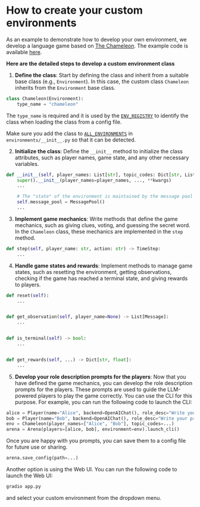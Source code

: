 # How to create your custom environments

As an example to demonstrate how to develop your own environment, we develop a language
game based on [The Chameleon](https://bigpotato.co.uk/blogs/blog/how-to-play-the-chameleon-instructions).
The example code is available [here](../../chatarena/environments/chameleon.py).

**Here are the detailed steps to develop a custom environment class**

1. **Define the class**: Start by defining the class and inherit from a suitable base class (e.g., `Environment`). In
   this case, the custom class `Chameleon` inherits from the `Environment` base class.

```python
class Chameleon(Environment):
    type_name = "chameleon"
```

The `type_name` is required and it is used by the [`ENV_REGISTRY`](chatarena/environments/__init__.py#L13) to identify
the class when loading the class
from a config file.

Make sure you add the class to [`ALL_ENVIRONMENTS`](chatarena/environments/__init__.py#L17)
in `environments/__init__.py` so that it can be detected.

2. **Initialize the class**: Define the `__init__` method to initialize the class attributes, such as player names, game
   state, and any other necessary variables.

```python
def __init__(self, player_names: List[str], topic_codes: Dict[str, List[str]] = None, **kwargs):
    super().__init__(player_names=player_names, ..., **kwargs)
    ...

    # The "state" of the environment is maintained by the message pool
    self.message_pool = MessagePool()
    ...
```

3. **Implement game mechanics**: Write methods that define the game mechanics, such as giving clues, voting, and
   guessing the secret word. In the `Chameleon` class, these mechanics are implemented in the `step` method.

```python
def step(self, player_name: str, action: str) -> TimeStep:
    ...
```

4. **Handle game states and rewards**: Implement methods to manage game states, such as resetting the environment,
   getting
   observations, checking if the game has reached a terminal state, and giving rewards to players.

```python
def reset(self):
    ...


def get_observation(self, player_name=None) -> List[Message]:
    ...


def is_terminal(self) -> bool:
    ...


def get_rewards(self, ...) -> Dict[str, float]:
    ...
```

5. **Develop your role description prompts for the players**: Now that you have defined the game mechanics, you can
   develop the role description prompts for the players. These prompts are used to guide the LLM-powered players to play
   the game
   correctly. You can use the CLI for this purpose. For example, you can run the following code to launch the CLI:

```python
alice = Player(name="Alice", backend=OpenAIChat(), role_desc="Write your prompt here")
bob = Player(name="Bob", backend=OpenAIChat(), role_desc="Write your prompt here")
env = Chameleon(player_names=["Alice", "Bob"], topic_codes=...)
arena = Arena(players=[alice, bob], environment=env).launch_cli()
```

Once you are happy with you prompts, you can save them to a config file for future use or sharing.

```python
arena.save_config(path=...)
```

Another option is using the Web UI. You can run the following code to launch the Web UI:

```bash
gradio app.py
```

and select your custom environment from the dropdown menu.

